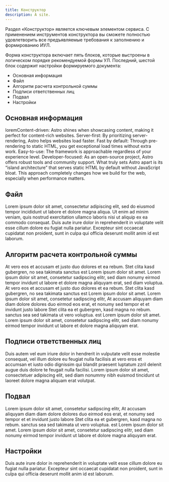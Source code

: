 ```yaml
---
title: Конструктор
description: A site.
---
```


Раздел «Конструктор» является ключевым элементом сервиса. С применением инструментов конструктора вы сможете полностью удовлетворить все предъявляемые требования к заполнению и формированию ИУЛ.

Форма конструктора включает пять блоков, которые выстроены в логическом порядке рекомендуемой формы УЛ. Последний, шестой блок содержит настройки формируемого документа:

- Основная информация
- Файл
- Алгоритм расчета контрольной суммы
- Подписи ответственных лиц
- Подвал
- Настройки

## Основная информация

loremContent-driven: Astro shines when showcasing content, making it perfect for content-rich websites. Server-first: By prioritizing server-rendering, Astro helps websites load faster. Fast by default: Through pre-rendering to static HTML, you get exceptional load times without extra work. Easy-to-use: The framework is approachable regardless of your experience level. Developer-focused: As an open-source project, Astro offers robust tools and community support. What truly sets Astro apart is its “island architecture” that serves static HTML by default without JavaScript bloat. This approach completely changes how we build for the web, especially when performance matters.

## Файл

Lorem ipsum dolor sit amet, consectetur adipiscing elit, sed do eiusmod tempor incididunt ut labore et dolore magna aliqua. Ut enim ad minim veniam, quis nostrud exercitation ullamco laboris nisi ut aliquip ex ea commodo consequat. Duis aute irure dolor in reprehenderit in voluptate velit esse cillum dolore eu fugiat nulla pariatur. Excepteur sint occaecat cupidatat non proident, sunt in culpa qui officia deserunt mollit anim id est laborum.

## Алгоритм расчета контрольной суммы

At vero eos et accusam et justo duo dolores et ea rebum. Stet clita kasd gubergren, no sea takimata sanctus est Lorem ipsum dolor sit amet. Lorem ipsum dolor sit amet, consetetur sadipscing elitr, sed diam nonumy eirmod tempor invidunt ut labore et dolore magna aliquyam erat, sed diam voluptua. At vero eos et accusam et justo duo dolores et ea rebum. Stet clita kasd gubergren, no sea takimata sanctus est Lorem ipsum dolor sit amet. Lorem ipsum dolor sit amet, consetetur sadipscing elitr, At accusam aliquyam diam diam dolore dolores duo eirmod eos erat, et nonumy sed tempor et et invidunt justo labore Stet clita ea et gubergren, kasd magna no rebum. sanctus sea sed takimata ut vero voluptua. est Lorem ipsum dolor sit amet. Lorem ipsum dolor sit amet, consetetur sadipscing elitr, sed diam nonumy eirmod tempor invidunt ut labore et dolore magna aliquyam erat.

## Подписи ответственных лиц

Duis autem vel eum iriure dolor in hendrerit in vulputate velit esse molestie consequat, vel illum dolore eu feugiat nulla facilisis at vero eros et accumsan et iusto odio dignissim qui blandit praesent luptatum zzril delenit augue duis dolore te feugait nulla facilisi. Lorem ipsum dolor sit amet, consectetuer adipiscing elit, sed diam nonummy nibh euismod tincidunt ut laoreet dolore magna aliquam erat volutpat.

## Подвал

Lorem ipsum dolor sit amet, consetetur sadipscing elitr, At accusam aliquyam diam diam dolore dolores duo eirmod eos erat, et nonumy sed tempor et et invidunt justo labore Stet clita ea et gubergren, kasd magna no rebum. sanctus sea sed takimata ut vero voluptua. est Lorem ipsum dolor sit amet. Lorem ipsum dolor sit amet, consetetur sadipscing elitr, sed diam nonumy eirmod tempor invidunt ut labore et dolore magna aliquyam erat.

## Настройки

Duis aute irure dolor in reprehenderit in voluptate velit esse cillum dolore eu fugiat nulla pariatur. Excepteur sint occaecat cupidatat non proident, sunt in culpa qui officia deserunt mollit anim id est laborum.
